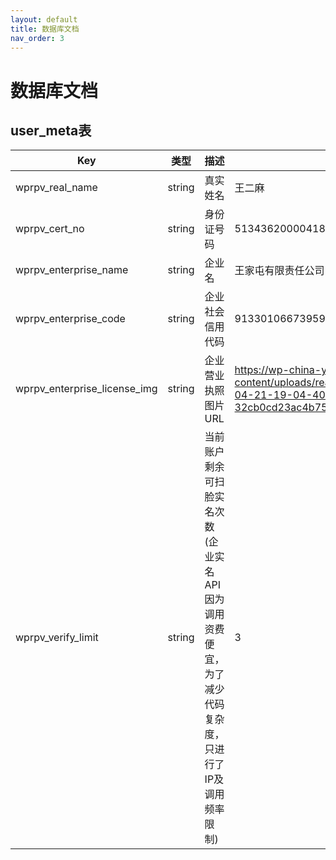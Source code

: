 ```yaml
---
layout: default
title: 数据库文档
nav_order: 3
---
```


# 数据库文档

## user_meta表

| Key | 类型 | 描述 | 示例值 |
| ----- | ----- | ----- | ----- |
| wprpv_real_name | string | 真实姓名 | 王二麻 |
| wprpv_cert_no | string | 身份证号码 | 513436200004189056 |
| wprpv_enterprise_name | string | 企业名| 王家屯有限责任公司 |
| wprpv_enterprise_code | string | 企业社会信用代码 | 91330106673959654P |
| wprpv_enterprise_license_img | string | 企业营业执照图片URL | https://wp-china-yes.com/store/wp-content/uploads/real-person-verify/2021-04-21-19-04-40-32cb0cd23ac4b751b36872d34795f775.jpg |
| wprpv_verify_limit | string | 当前账户剩余可扫脸实名次数(企业实名API因为调用资费便宜，为了减少代码复杂度，只进行了IP及调用频率限制) | 3 |

